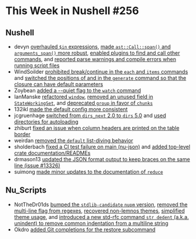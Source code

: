 # This Week in Nushell #256

## Nushell

- devyn [overhauled `$in` expressions](https://github.com/nushell/nushell/pull/13357), [made `ast::Call::span()` and `arguments_span()` more robust](https://github.com/nushell/nushell/pull/13412), [enabled plugins to find and call other commands](https://github.com/nushell/nushell/pull/13407), and [reported parse warnings and compile errors when running script files](https://github.com/nushell/nushell/pull/13369)
- WindSoilder [prohibited break/continue in the `each` and `items` commands](https://github.com/nushell/nushell/pull/13398) and [switched the positions of <initial> and <closure> in the `generate` command so that the closure can have default parameters](https://github.com/nushell/nushell/pull/13393)
- Zoybean [added a --quiet flag to the `watch` command](https://github.com/nushell/nushell/pull/13415)
- IanManske [refactored `window`](https://github.com/nushell/nushell/pull/13401), [removed an unused field in `StateWorkingSet`](https://github.com/nushell/nushell/pull/13387), and [deprecated `group` in favor of `chunks`](https://github.com/nushell/nushell/pull/13377)
- 132ikl [made the default config more consistent](https://github.com/nushell/nushell/pull/13399)
- jcgruenhage [switched from `dirs_next` 2.0 to `dirs` 5.0](https://github.com/nushell/nushell/pull/13384) and [used directories for autoloading](https://github.com/nushell/nushell/pull/13382)
- zhiburt [fixed an issue when column headers are printed on the table border](https://github.com/nushell/nushell/pull/13389)
- weirdan [removed the `default` list-diving behavior](https://github.com/nushell/nushell/pull/13386)
- sholderbach [fixed a CI test failure on main (nu-json)](https://github.com/nushell/nushell/pull/13374) and [added top-level crate documentation/READMEs](https://github.com/nushell/nushell/pull/12907)
- drmason13 [updated the JSON format output to keep braces on the same line (issue #13326)](https://github.com/nushell/nushell/pull/13352)
- suimong [made minor updates to the documentation of `reduce`](https://github.com/nushell/nushell/pull/13408)

## Nu_Scripts

- NotTheDr01ds [bumped the `stdlib-candidate` `nupm` version](https://github.com/nushell/nu_scripts/pull/904), [removed the multi-line flag from regexes](https://github.com/nushell/nu_scripts/pull/903), [recovered non-lemnos themes](https://github.com/nushell/nu_scripts/pull/902), [simplified theme usage](https://github.com/nushell/nu_scripts/pull/896), and [introduced a new std-rfc command `str dedent` (a.k.a. unindent) to remove common indentation from a multiline string](https://github.com/nushell/nu_scripts/pull/894)
- Okdro [added Git completions for the restore subcommand](https://github.com/nushell/nu_scripts/pull/895)

